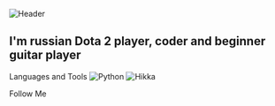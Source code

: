 ![Header](https://github.com/dorotorothequickend/dorotorothequickend/blob/main/assets/header.gif)

## I'm russian Dota 2 player, coder and beginner guitar player

Languages and Tools
![Python](https://img.shields.io/badge/-Python-222729??style=for-the-badge&logo=python&logoColor=d4d941)
![Hikka](https://img.shields.io/badge/-Hikka-222729??style=for-the-badge&logo=termux&logoColor=d4d941)

Follow Me